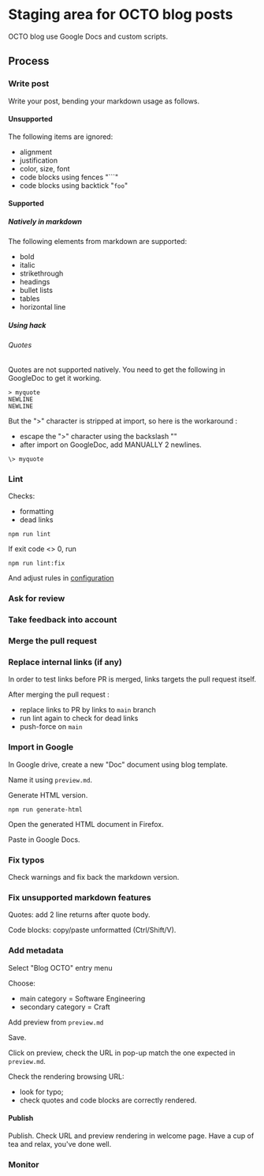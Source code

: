 # Staging area for OCTO blog posts

OCTO blog use Google Docs and custom scripts.

## Process

### Write post

Write your post, bending your markdown usage as follows.

#### Unsupported

The following items are ignored:

- alignment
- justification
- color, size, font
- code blocks using fences "```"
- code blocks using backtick "`foo`"

#### Supported

##### Natively in markdown

The following elements from markdown are supported:

- bold
- italic
- strikethrough
- headings
- bullet lists
- tables
- horizontal line

##### Using hack

###### Quotes

Quotes are not supported natively.
You need to get the following in GoogleDoc to get it working.

```text
> myquote
NEWLINE
NEWLINE
```

But the ">" character is stripped at import, so here is the workaround :

- escape the ">" character using the backslash "\"
- after import on GoogleDoc, add MANUALLY 2 newlines.

```text
\> myquote
```

### Lint

Checks:

- formatting
- dead links

```shell
npm run lint
```

If exit code <> 0, run

```shell
npm run lint:fix
```

And adjust rules in [configuration](./.mardownlint.jsonc)

### Ask for review

### Take feedback into account

### Merge the pull request

### Replace internal links (if any)

In order to test links before PR is merged, links targets the pull request itself.

After merging the pull request :

- replace links to PR by links to `main` branch
- run lint again to check for dead links
- push-force on `main`

### Import in Google

In Google drive, create a new "Doc" document using blog template.

Name it using `preview.md`.

Generate HTML version.

```shell
npm run generate-html
```

Open the generated HTML document in Firefox.

Paste in Google Docs.

### Fix typos

Check warnings and fix back the markdown version.

### Fix unsupported markdown features

Quotes: add 2 line returns after quote body.

Code blocks: copy/paste unformatted (Ctrl/Shift/V).

### Add metadata

Select "Blog OCTO" entry menu

Choose:

- main category = Software Engineering
- secondary category = Craft

Add preview from `preview.md`

Save.

Click on preview, check the URL in pop-up match the one expected in  `preview.md`.

Check the rendering browsing URL:

- look for typo;
- check quotes and code blocks are correctly rendered.

#### Publish

Publish. Check URL and preview rendering in welcome page.
Have a cup of tea and relax, you've done well.

### Monitor

[](https://github.com/octo-topi/blog-staging/graphs/traffic)
